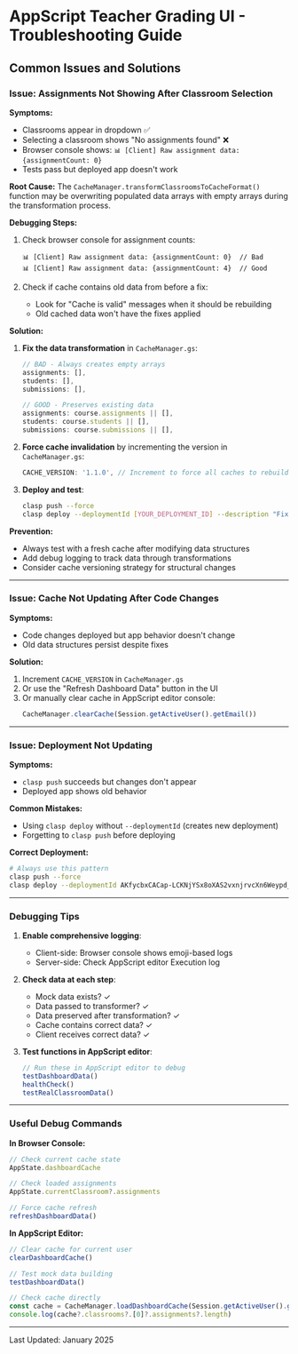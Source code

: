 # AppScript Teacher Grading UI - Troubleshooting Guide

## Common Issues and Solutions

### Issue: Assignments Not Showing After Classroom Selection

**Symptoms:**
- Classrooms appear in dropdown ✅
- Selecting a classroom shows "No assignments found" ❌
- Browser console shows: `📊 [Client] Raw assignment data: {assignmentCount: 0}`
- Tests pass but deployed app doesn't work

**Root Cause:**
The `CacheManager.transformClassroomsToCacheFormat()` function may be overwriting populated data arrays with empty arrays during the transformation process.

**Debugging Steps:**
1. Check browser console for assignment counts:
   ```
   📊 [Client] Raw assignment data: {assignmentCount: 0}  // Bad
   📊 [Client] Raw assignment data: {assignmentCount: 4}  // Good
   ```

2. Check if cache contains old data from before a fix:
   - Look for "Cache is valid" messages when it should be rebuilding
   - Old cached data won't have the fixes applied

**Solution:**

1. **Fix the data transformation** in `CacheManager.gs`:
   ```javascript
   // BAD - Always creates empty arrays
   assignments: [],
   students: [],
   submissions: [],
   
   // GOOD - Preserves existing data
   assignments: course.assignments || [],
   students: course.students || [],
   submissions: course.submissions || [],
   ```

2. **Force cache invalidation** by incrementing the version in `CacheManager.gs`:
   ```javascript
   CACHE_VERSION: '1.1.0', // Increment to force all caches to rebuild
   ```

3. **Deploy and test**:
   ```bash
   clasp push --force
   clasp deploy --deploymentId [YOUR_DEPLOYMENT_ID] --description "Fix cache transformation"
   ```

**Prevention:**
- Always test with a fresh cache after modifying data structures
- Add debug logging to track data through transformations
- Consider cache versioning strategy for structural changes

---

### Issue: Cache Not Updating After Code Changes

**Symptoms:**
- Code changes deployed but app behavior doesn't change
- Old data structures persist despite fixes

**Solution:**
1. Increment `CACHE_VERSION` in `CacheManager.gs`
2. Or use the "Refresh Dashboard Data" button in the UI
3. Or manually clear cache in AppScript editor console:
   ```javascript
   CacheManager.clearCache(Session.getActiveUser().getEmail())
   ```

---

### Issue: Deployment Not Updating

**Symptoms:**
- `clasp push` succeeds but changes don't appear
- Deployed app shows old behavior

**Common Mistakes:**
- Using `clasp deploy` without `--deploymentId` (creates new deployment)
- Forgetting to `clasp push` before deploying

**Correct Deployment:**
```bash
# Always use this pattern
clasp push --force
clasp deploy --deploymentId AKfycbxCACap-LCKNjYSx8oXAS2vxnjrvcXn6Weypd_dIr_wbiRPsIKh0J2Z4bMSxuK9vyM2hw --description "Your changes"
```

---

### Debugging Tips

1. **Enable comprehensive logging**:
   - Client-side: Browser console shows emoji-based logs
   - Server-side: Check AppScript editor Execution log

2. **Check data at each step**:
   - Mock data exists? ✓
   - Data passed to transformer? ✓  
   - Data preserved after transformation? ✓
   - Cache contains correct data? ✓
   - Client receives correct data? ✓

3. **Test functions in AppScript editor**:
   ```javascript
   // Run these in AppScript editor to debug
   testDashboardData()
   healthCheck()
   testRealClassroomData()
   ```

---

### Useful Debug Commands

**In Browser Console:**
```javascript
// Check current cache state
AppState.dashboardCache

// Check loaded assignments
AppState.currentClassroom?.assignments

// Force cache refresh
refreshDashboardData()
```

**In AppScript Editor:**
```javascript
// Clear cache for current user
clearDashboardCache()

// Test mock data building
testDashboardData()

// Check cache directly
const cache = CacheManager.loadDashboardCache(Session.getActiveUser().getEmail())
console.log(cache?.classrooms?.[0]?.assignments?.length)
```

---

Last Updated: January 2025